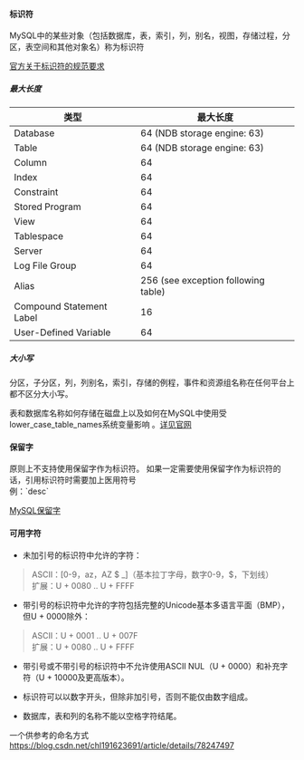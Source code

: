 #### 标识符
MySQL中的某些对象（包括数据库，表，索引，列，别名，视图，存储过程，分区，表空间和其他对象名）称为标识符

[官方关于标识符的规范要求](https://dev.mysql.com/doc/refman/8.0/en/identifiers.html)

##### 最大长度
| 类型 | 最大长度 |
|------|---------|
|Database	| 64 (NDB storage engine: 63)|
|Table	 |64 (NDB storage engine: 63)|
|Column	| 64|
|Index	| 64|
|Constraint	| 64|
|Stored Program	| 64|
|View	| 64|
|Tablespace	| 64|
|Server	| 64|
|Log File Group	| 64|
|Alias	| 256 (see exception following table)|
|Compound Statement Label	| 16|
|User-Defined Variable	| 64|

##### 大小写
分区，子分区，列，列别名，索引，存储的例程，事件和资源组名称在任何平台上都不区分大小写。

表和数据库名称如何存储在磁盘上以及如何在MySQL中使用受lower_case_table_names系统变量影响 。[详见官网](https://dev.mysql.com/doc/refman/8.0/en/identifier-case-sensitivity.html)

#### 保留字
原则上不支持使用保留字作为标识符。
如果一定需要使用保留字作为标识符的话，引用标识符时需要加上医用符号<br>
例：\`desc\`

[MySQL保留字](https://dev.mysql.com/doc/refman/5.7/en/keywords.html)

#### 可用字符
- 未加引号的标识符中允许的字符：
>    ASCII：[0-9，az，AZ $ \_]（基本拉丁字母，数字0-9，$，下划线）<br>
>    扩展：U + 0080 .. U + FFFF

- 带引号的标识符中允许的字符包括完整的Unicode基本多语言平面（BMP），但U + 0000除外：
>    ASCII：U + 0001 .. U + 007F<br>
>    扩展：U + 0080 .. U + FFFF

- 带引号或不带引号的标识符中不允许使用ASCII NUL（U + 0000）和补充字符（U + 10000及更高版本）。

- 标识符可以以数字开头，但除非加引号，否则不能仅由数字组成。

- 数据库，表和列的名称不能以空格字符结尾。

一个供参考的命名方式
https://blog.csdn.net/chl191623691/article/details/78247497
